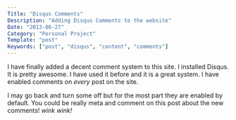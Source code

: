 ```yaml
---
Title: "Disqus Comments"
Description: "Adding Disqus Comments to the website"
Date: "2013-06-27"
Category: "Personal Project"
Template: "post"
Keywords: ["post", "disqus", "content", "comments"]
---
```


I have finally added a decent comment system to this site. I installed Disqus. It is pretty awesome. I have used it before and it is a great system. I have enabled comments on *every* post on the site.

I may go back and turn some off but for the most part they are enabled by default. You could be really meta and comment on this post about the new comments! *wink wink!*

